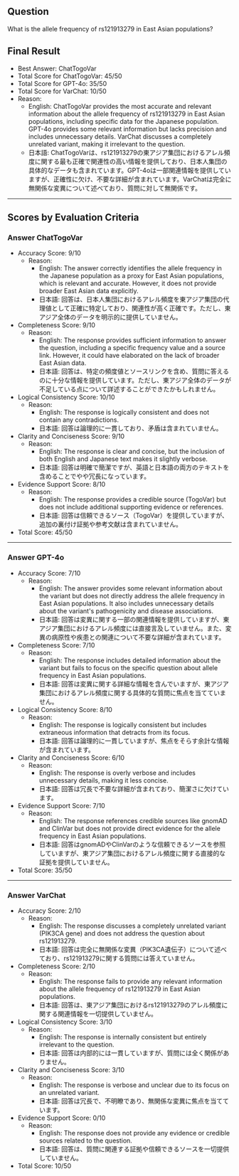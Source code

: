## Question

What is the allele frequency of rs121913279 in East Asian populations?

## Final Result

- Best Answer: ChatTogoVar
- Total Score for ChatTogoVar: 45/50
- Total Score for GPT-4o: 35/50
- Total Score for VarChat: 10/50
- Reason:
  - English: ChatTogoVar provides the most accurate and relevant information about the allele frequency of rs121913279 in East Asian populations, including specific data for the Japanese population. GPT-4o provides some relevant information but lacks precision and includes unnecessary details. VarChat discusses a completely unrelated variant, making it irrelevant to the question.
  - 日本語: ChatTogoVarは、rs121913279の東アジア集団におけるアレル頻度に関する最も正確で関連性の高い情報を提供しており、日本人集団の具体的なデータも含まれています。GPT-4oは一部関連情報を提供していますが、正確性に欠け、不要な詳細が含まれています。VarChatは完全に無関係な変異について述べており、質問に対して無関係です。

---

## Scores by Evaluation Criteria

### Answer ChatTogoVar
- Accuracy Score: 9/10
  - Reason: 
    - English: The answer correctly identifies the allele frequency in the Japanese population as a proxy for East Asian populations, which is relevant and accurate. However, it does not provide broader East Asian data explicitly.
    - 日本語: 回答は、日本人集団におけるアレル頻度を東アジア集団の代理値として正確に特定しており、関連性が高く正確です。ただし、東アジア全体のデータを明示的に提供していません。
- Completeness Score: 9/10
  - Reason: 
    - English: The response provides sufficient information to answer the question, including a specific frequency value and a source link. However, it could have elaborated on the lack of broader East Asian data.
    - 日本語: 回答は、特定の頻度値とソースリンクを含め、質問に答えるのに十分な情報を提供しています。ただし、東アジア全体のデータが不足している点について詳述することができたかもしれません。
- Logical Consistency Score: 10/10
  - Reason: 
    - English: The response is logically consistent and does not contain any contradictions.
    - 日本語: 回答は論理的に一貫しており、矛盾は含まれていません。
- Clarity and Conciseness Score: 9/10
  - Reason: 
    - English: The response is clear and concise, but the inclusion of both English and Japanese text makes it slightly verbose.
    - 日本語: 回答は明確で簡潔ですが、英語と日本語の両方のテキストを含めることでやや冗長になっています。
- Evidence Support Score: 8/10
  - Reason: 
    - English: The response provides a credible source (TogoVar) but does not include additional supporting evidence or references.
    - 日本語: 回答は信頼できるソース（TogoVar）を提供していますが、追加の裏付け証拠や参考文献は含まれていません。
- Total Score: 45/50

---

### Answer GPT-4o
- Accuracy Score: 7/10
  - Reason: 
    - English: The answer provides some relevant information about the variant but does not directly address the allele frequency in East Asian populations. It also includes unnecessary details about the variant's pathogenicity and disease associations.
    - 日本語: 回答は変異に関する一部の関連情報を提供していますが、東アジア集団におけるアレル頻度には直接言及していません。また、変異の病原性や疾患との関連について不要な詳細が含まれています。
- Completeness Score: 7/10
  - Reason: 
    - English: The response includes detailed information about the variant but fails to focus on the specific question about allele frequency in East Asian populations.
    - 日本語: 回答は変異に関する詳細な情報を含んでいますが、東アジア集団におけるアレル頻度に関する具体的な質問に焦点を当てていません。
- Logical Consistency Score: 8/10
  - Reason: 
    - English: The response is logically consistent but includes extraneous information that detracts from its focus.
    - 日本語: 回答は論理的に一貫していますが、焦点をそらす余計な情報が含まれています。
- Clarity and Conciseness Score: 6/10
  - Reason: 
    - English: The response is overly verbose and includes unnecessary details, making it less concise.
    - 日本語: 回答は冗長で不要な詳細が含まれており、簡潔さに欠けています。
- Evidence Support Score: 7/10
  - Reason: 
    - English: The response references credible sources like gnomAD and ClinVar but does not provide direct evidence for the allele frequency in East Asian populations.
    - 日本語: 回答はgnomADやClinVarのような信頼できるソースを参照していますが、東アジア集団におけるアレル頻度に関する直接的な証拠を提供していません。
- Total Score: 35/50

---

### Answer VarChat
- Accuracy Score: 2/10
  - Reason: 
    - English: The response discusses a completely unrelated variant (PIK3CA gene) and does not address the question about rs121913279.
    - 日本語: 回答は完全に無関係な変異（PIK3CA遺伝子）について述べており、rs121913279に関する質問には答えていません。
- Completeness Score: 2/10
  - Reason: 
    - English: The response fails to provide any relevant information about the allele frequency of rs121913279 in East Asian populations.
    - 日本語: 回答は、東アジア集団におけるrs121913279のアレル頻度に関する関連情報を一切提供していません。
- Logical Consistency Score: 3/10
  - Reason: 
    - English: The response is internally consistent but entirely irrelevant to the question.
    - 日本語: 回答は内部的には一貫していますが、質問には全く関係がありません。
- Clarity and Conciseness Score: 3/10
  - Reason: 
    - English: The response is verbose and unclear due to its focus on an unrelated variant.
    - 日本語: 回答は冗長で、不明瞭であり、無関係な変異に焦点を当てています。
- Evidence Support Score: 0/10
  - Reason: 
    - English: The response does not provide any evidence or credible sources related to the question.
    - 日本語: 回答は、質問に関連する証拠や信頼できるソースを一切提供していません。
- Total Score: 10/50
